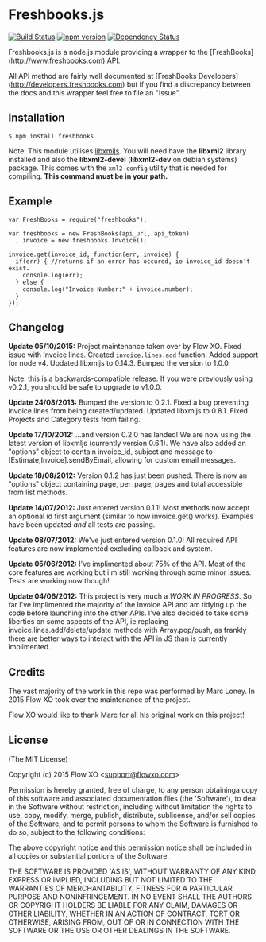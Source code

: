 # Freshbooks.js

[![Build Status](https://travis-ci.org/flowxo/freshbooks.js.svg?branch=master)](https://travis-ci.org/flowxo/freshbooks.js)
[![npm version](https://badge.fury.io/js/freshbooks.svg)](http://badge.fury.io/js/freshbooks.js)
[![Dependency Status](https://david-dm.org/flowxo/freshbooks.js.svg)](https://david-dm.org/flowxo/freshbooks.js)

Freshbooks.js is a node.js module providing a wrapper to the [FreshBooks]
(http://www.freshbooks.com) API.

All API method are fairly well documented at [FreshBooks Developers]
(http://developers.freshbooks.com) but if you find a discrepancy between the
docs and this wrapper feel free to file an "Issue".

## Installation

    $ npm install freshbooks

Note: This module utilises [libxmljs](https://github.com/polotek/libxmljs). You
will need have the **libxml2** library installed and also the **libxml2-devel**
(**libxml2-dev** on debian systems) package. This comes with the `xml2-config`
utility that is needed for compiling.  **This command must be in your path.**

## Example

    var FreshBooks = require("freshbooks");

    var freshbooks = new FreshBooks(api_url, api_token)
      , invoice = new freshbooks.Invoice();

    invoice.get(invoice_id, function(err, invoice) {
      if(err) { //returns if an error has occured, ie invoice_id doesn't exist.
        console.log(err);
      } else {
        console.log("Invoice Number:" + invoice.number);
      }
    });

## Changelog

**Update 05/10/2015:** Project maintenance taken over by Flow XO. Fixed issue with Invoice lines. Created `invoice.lines.add` function. Added support for node v4. Updated libxmljs to 0.14.3. Bumped the version to 1.0.0.

Note: this is a backwards-compatible release. If you were previously using v0.2.1, you should be safe to upgrade to v1.0.0.

**Update 24/08/2013:** Bumped the version to 0.2.1. Fixed a bug preventing invoice lines from being created/updated. Updated libxmljs to 0.8.1. Fixed Projects and Category tests from failing.

**Update 17/10/2012:** ...and version 0.2.0 has landed! We are now using the latest
version of libxmljs (currently version 0.6.1). We have also added an "options"
object to contain invoice_id, subject and message to
[Estimate,Invoice].sendByEmail, allowing for custom email messages.

**Update 18/08/2012:** Version 0.1.2 has just been pushed. There is now an "options"
object containing page, per_page, pages and total accessible from list methods.

**Update 14/07/2012:** Just entered version 0.1.1! Most methods now accept an optional
id first argument (similar to how invoice.get() works). Examples have been
updated *and* all tests are passing.

**Update 08/07/2012:** We've just entered version 0.1.0! All required API features are
now implemented excluding callback and system.

**Update 05/06/2012:** I've implimented about 75% of the API. Most of the core features
are working but i'm still working through some minor issues. Tests are working
now though!

**Update 04/06/2012:** This project is very much a *WORK IN PROGRESS*. So far I've
implimented the majority of the Invoice API and am tidying up the code before
launching into the other APIs. I've also decided
to take some liberties on some aspects of the API, ie replacing
invoice.lines.add/delete/update methods with Array.pop/push, as frankly there
are better ways to interact with the API in JS than is currently implimented.

## Credits

The vast majority of the work in this repo was performed by Marc Loney.
In 2015 Flow XO took over the maintenance of the project.

Flow XO would like to thank Marc for all his original work on this project!

## License

(The MIT License)

Copyright (c) 2015 Flow XO &lt;support@flowxo.com&gt;

Permission is hereby granted, free of charge, to any person obtaininga copy of
this software and associated documentation files (the 'Software'), to deal in
the Software without restriction, including without limitation the rights to
use, copy, modify, merge, publish, distribute, sublicense, and/or sell copies of
the Software, and to permit persons to whom the Software is furnished to do so,
subject to the following conditions:

The above copyright notice and this permission notice shall be included in all
copies or substantial portions of the Software.

THE SOFTWARE IS PROVIDED 'AS IS', WITHOUT WARRANTY OF ANY KIND, EXPRESS OR
IMPLIED, INCLUDING BUT NOT LIMITED TO THE WARRANTIES OF MERCHANTABILITY, FITNESS
FOR A PARTICULAR PURPOSE AND NONINFRINGEMENT. IN NO EVENT SHALL THE AUTHORS OR
COPYRIGHT HOLDERS BE LIABLE FOR ANY CLAIM, DAMAGES OR OTHER LIABILITY, WHETHER
IN AN ACTION OF CONTRACT, TORT OR OTHERWISE, ARISING FROM, OUT OF OR IN
CONNECTION WITH THE SOFTWARE OR THE USE OR OTHER DEALINGS IN THE SOFTWARE.
